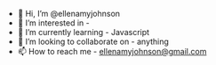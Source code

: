 - 👋 Hi, I’m @ellenamyjohnson
- 👀 I’m interested in -
- 🌱 I’m currently learning - Javascript
- 💞️ I’m looking to collaborate on - anything
- 📫 How to reach me - ellenamyjohnson@gmail.com

<!---
ellenamyjohnson/ellenamyjohnson is a ✨ special ✨ repository because its `README.md` (this file) appears on your GitHub profile.
You can click the Preview link to take a look at your changes.
--->
